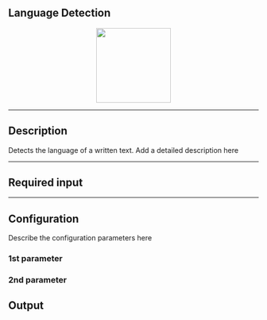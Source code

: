 ## Language Detection

<p align="center"> 
    <img src="icon.png" width="150px;"/>
</p>

***

## Description

Detects the language of a written text.
Add a detailed description here

***

## Required input


***

## Configuration

Describe the configuration parameters here

### 1st parameter


### 2nd parameter

## Output
